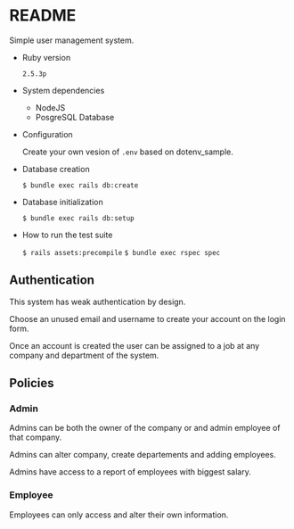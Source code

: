 # README

Simple user management system.

* Ruby version

  `2.5.3p`

* System dependencies
  * NodeJS
  * PosgreSQL Database

* Configuration

  Create your own vesion of ``.env`` based on dotenv_sample.

* Database creation

  `$ bundle exec rails db:create`

* Database initialization

  `$ bundle exec rails db:setup`

* How to run the test suite

  ``$ rails assets:precompile``
  `$ bundle exec rspec spec`

## Authentication

This system has weak authentication by design.

Choose an unused email and username to create your account on the login form.

Once an account is created the user can be assigned to a job at any company
and department of the system.

## Policies

### Admin

Admins can be both the owner of the company or and admin employee of that company.

Admins can alter company, create departements and adding employees.

Admins have access to a report of employees with biggest salary.

### Employee

Employees can only access and alter their own information.

